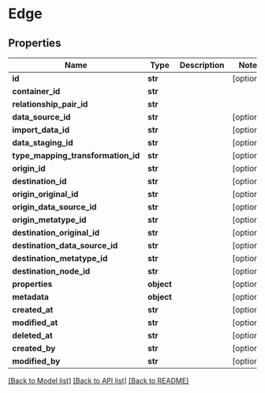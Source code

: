 # Edge

## Properties
Name | Type | Description | Notes
------------ | ------------- | ------------- | -------------
**id** | **str** |  | [optional] 
**container_id** | **str** |  | 
**relationship_pair_id** | **str** |  | 
**data_source_id** | **str** |  | [optional] 
**import_data_id** | **str** |  | [optional] 
**data_staging_id** | **str** |  | [optional] 
**type_mapping_transformation_id** | **str** |  | [optional] 
**origin_id** | **str** |  | [optional] 
**destination_id** | **str** |  | [optional] 
**origin_original_id** | **str** |  | [optional] 
**origin_data_source_id** | **str** |  | [optional] 
**origin_metatype_id** | **str** |  | [optional] 
**destination_original_id** | **str** |  | [optional] 
**destination_data_source_id** | **str** |  | [optional] 
**destination_metatype_id** | **str** |  | [optional] 
**destination_node_id** | **str** |  | [optional] 
**properties** | **object** |  | [optional] 
**metadata** | **object** |  | [optional] 
**created_at** | **str** |  | [optional] 
**modified_at** | **str** |  | [optional] 
**deleted_at** | **str** |  | [optional] 
**created_by** | **str** |  | [optional] 
**modified_by** | **str** |  | [optional] 

[[Back to Model list]](../README.md#documentation-for-models) [[Back to API list]](../README.md#documentation-for-api-endpoints) [[Back to README]](../README.md)

